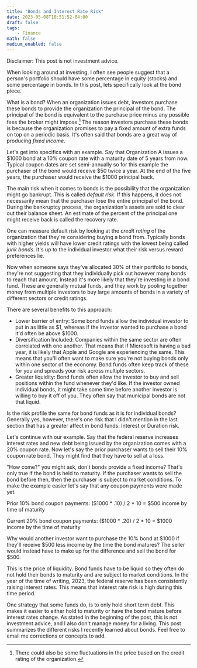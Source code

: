 ```yaml
---
title: "Bonds and Interest Rate Risk"
date: 2023-05-08T10:51:52-04:00
draft: false
tags:
    - Finance
math: false
medium_enabled: false
---
```


Disclaimer: This post is not investment advice.

When looking around at investing, I often see people suggest that a person's portfolio should have some percentage in equity (stocks) and some percentage in bonds.  In this post, lets specifically look at the bond piece.

What is a bond? When an organization issues debt, investors purchase these bonds to provide the organization the principal of the bond. The principal of the bond is equivalent to the purchase price minus any possible fees the broker might impose.[^1] The reason investors purchase these bonds is because the organization promises to pay a fixed amount of extra funds on top on a periodic basis. It's often said that bonds are a great way of producing *fixed income*.

[^1]:  There could also be some fluctuations in the price based on the credit rating of the organization. 

Let's get into specifics with an example. Say that Organization A issues a $1000 bond at a 10% coupon rate with a maturity date of 5 years from now. Typical coupon dates are set semi-annually so for this example the purchaser of the bond would receive $50 twice a year. At the end of the five years, the purchaser would receive the $1000 principal back.

The main risk when it comes to bonds is the possibility that the organization might go bankrupt. This is called *default risk*. If this happens, it does not necessarily mean that the purchaser lose the entire principal of the bond. During the bankruptcy process, the organization's assets are sold to clear out their balance sheet. An estimate of the percent of the principal one might receive back is called the recovery rate. 

One can measure default risk by looking at the *credit rating* of the organization that they're considering buying a bond from. Typically bonds with higher yields will have lower credit ratings with the lowest being called *junk bonds*. It's up to the individual investor what their risk versus reward preferences lie.

Now when someone says they've allocated 30% of their portfolio to bonds, they're not suggesting that they individually pick out however many bonds to reach that amount. Instead it's more likely that they're investing in a bond fund. These are generally mutual funds, and they work by pooling together money from multiple investors to buy large amounts of bonds in a variety of different sectors or credit ratings.

There are several benefits to this approach:

- Lower barrier of entry: Some bond funds allow the individual investor to put in as little as $1, whereas if the investor wanted to purchase a bond it'd often be above $1000.
- Diversification Included: Companies within the same sector are often correlated with one another. That means that if Microsoft is having a bad year, it is likely that Apple and Google are experiencing the same. This means that you'll often want to make sure you're not buying bonds only within one sector of the economy. Bond funds often keep track of these for you and spreads your risk across multiple sectors.
- Greater liquidity: Bond funds often allow the investor to buy and sell positions within the fund whenever they'd like. If the investor owned individual bonds, it might take some time before another investor is willing to buy it off of you. They often say that municipal bonds are not that liquid.

Is the risk profile the same for bond funds as it is for individual bonds? Generally yes, however, there's one risk that I didn't mention in the last section that has a greater affect in bond funds: Interest or Duration risk.

Let's continue with our example. Say that the federal reserve increases interest rates and new debt being issued by the organization comes with a 20% coupon rate. Now let's say the prior purchaser wants to sell their 10% coupon rate bond. They might find that they have to sell at a loss.

"How come?" you might ask, don't bonds provide a fixed income? That's only true if the bond is held to maturity. If the purchaser wants to sell the bond before then, then the purchaser is subject to market conditions.  To make the example easier let's say that any coupon payments were made yet.

Prior 10% bond coupon payments: (\$1000 * .10) /  2 * 10 = \$500 income by time of maturity

Current 20% bond coupon payments: ($1000 * .20) / 2 * 10 = $1000 income by the time of maturity

Why would another investor want to purchase the 10% bond at \$1000 if they'll receive \$500 less income by the time the bond matures?  The seller would instead have to make up for the difference and sell the bond for \$500.

This is the price of liquidity. Bond funds have to be liquid so they often do not hold their bonds to maturity and are subject to market conditions. In the year of the time of writing, 2023, the federal reserve has been consistently raising interest rates. This means that interest rate risk is high during this time period.

One strategy that some funds do, is to only hold short term debt. This makes it easier to either hold to maturity or have the bond mature before interest rates change. As stated in the beginning of the post, this is not investment advice, and I also don't manage money for a living. This post summarizes the different risks I recently learned about bonds. Feel free to email me corrections or concepts to add.

